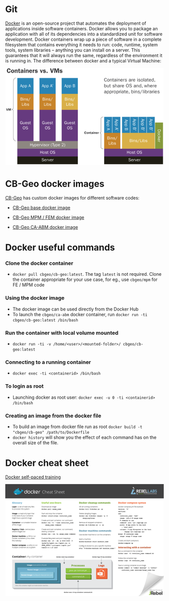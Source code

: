 # Git
[Docker](https://www.docker.com/) is an open-source project that automates the deployment of applications inside software containers. Docker allows you to package an application with all of its dependencies into a standardized unit for software development. Docker containers wrap up a piece of software in a complete filesystem that contains everything it needs to run: code, runtime, system tools, system libraries – anything you can install on a server. This guarantees that it will always run the same, regardless of the environment it is running in. The difference between docker and a typical Virtual Machine: 

![Docker v VM](docker-vm.png)

# CB-Geo docker images

[CB-Geo](https://hub.docker.com/u/cbgeo/) has custom docker images for different software codes:

* [CB-Geo base docker image](https://hub.docker.com/r/cbgeo/cb-geo/)

* [CB-Geo MPM / FEM docker image](https://hub.docker.com/r/cbgeo/mpm/)

* [CB-Geo CA-ABM docker image](https://hub.docker.com/r/cbgeo/ca-abm/)

# Docker useful commands

### Clone the docker container
* `docker pull cbgeo/cb-geo:latest`. The tag `latest` is not required. Clone the container appropriate for your use case, for eg., use `cbgeo/mpm` for FE / MPM code 

### Using the docker image
* The docker image can be used directly from the Docker Hub
* To launch the `cbgeo/ca-abm`  docker container, run `docker run -ti cbgeo/cb-geo:latest /bin/bash`

### Run the container with local volume mounted
* `docker run -ti -v /home/<user>/<mounted-folder>/ cbgeo/cb-geo:latest`

### Connecting to a running container
* `docker exec -ti <containerid> /bin/bash`

### To login as root
* Launching docker as root user: `docker exec -u 0 -ti <containerid> /bin/bash`

### Creating an image from the docker file

* To build an image from docker file run as root `docker build -t "cbgeo/cb-geo" /path/to/Dockerfile`
* `docker history` will show you the effect of each command has on the overall size of the file.


# Docker cheat sheet

[Docker self-paced training](https://training.docker.com/self-paced-training)

![Docker cheat sheet](docker-cheat-sheet.png)

